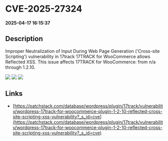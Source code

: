 # CVE-2025-27324

**2025-04-17 16:15:37**

## Description
Improper Neutralization of Input During Web Page Generation ('Cross-site Scripting') vulnerability in 17track 17TRACK for WooCommerce allows Reflected XSS. This issue affects 17TRACK for WooCommerce: from n/a through 1.2.10.

![](https://img.shields.io/static/v1?label=Score&message=7.1&color=red)
![](https://img.shields.io/static/v1?label=Severity&message=HIGH&color=red)
![](https://img.shields.io/static/v1?label=CWE&message=XSS&color=green)

## Links
- [https://patchstack.com/database/wordpress/plugin/17track/vulnerability/wordpress-17track-for-woocommerce-plugin-1-2-10-reflected-cross-site-scripting-xss-vulnerability?_s_id=cve](https://patchstack.com/database/wordpress/plugin/17track/vulnerability/wordpress-17track-for-woocommerce-plugin-1-2-10-reflected-cross-site-scripting-xss-vulnerability?_s_id=cve)
